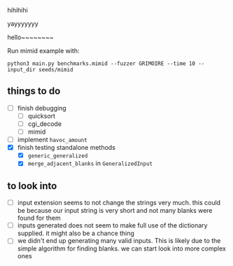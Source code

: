 hihihihi

yayyyyyyy

hello~~~~~~~~

Run mimid example with:
```
python3 main.py benchmarks.mimid --fuzzer GRIMOIRE --time 10 --input_dir seeds/mimid
````

## things to do
- [ ] finish debugging
  - [ ] quicksort
  - [ ] cgi_decode
  - [ ] mimid
- [ ] implement `havoc_amount`
- [x] finish testing standalone methods
  - [x] `generic_generalized`
  - [x] `merge_adjacent_blanks` in `GeneralizedInput`

## to look into
- [ ] input extension seems to not change the strings very much. this could be because our input string is very short and not many blanks were found for them
- [ ] inputs generated does not seem to make full use of the dictionary supplied. it might also be a chance thing
- [ ] we didn't end up generating many valid inputs. This is likely due to the simple algorithm for finding blanks. we can start look into more complex ones